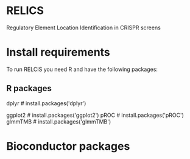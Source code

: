 # RELICS
Regulatory Element Location Identification  in CRISPR screens


# Install requirements
To run RELCIS you need R and have the following packages:
## R packages
dplyr # install.packages('dplyr')

ggplot2 # install.packages('ggplot2')
pROC # install.packages('pROC')
glmmTMB # install.packages('glmmTMB')
# Bioconductor packages

